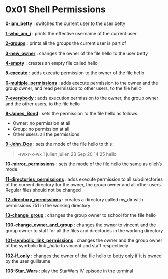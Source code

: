 # 0x01  Shell Permissions
**[0-iam_betty](0-iam_betty)**  : switches the current user to the user betty

**[1-who_am_i](1-who_am_i)**  : prints the effective username of the current user

**[2-groups](2-groups)**  : prints all the groups the current user is part of

**[3-new_owner](3-new_owner)**  : changes the owner of the file hello to the user betty

**[4-empty](4-empty)**  : creates an empty file called hello

**[5-execute](5-execute)**  : adds execute permission to the owner of the file hello

**[6-multiple_permissions](6-multiple_permissions)**  : adds execute permission to the owner and the group owner, and read permission to other users, to the file hello

**[7-everybody](7-everybody)**  : adds execution permission to the owner, the group owner and the other users, to the file hello

**[8-James_Bond](8-James_Bond)**  : sets the permission to the file hello as follows:

-   Owner: no permission at all
-   Group: no permission at all
-   Other users: all the permissions

**[9-John_Doe](9-John_Doe)**  : sets the mode of the file hello to this:

> -rwxr-x-wx 1 julien julien 23 Sep 20 14:25 hello

**[10-mirror_permissions](10-mirror_permissions)**  : sets the mode of the file hello the same as olleh’s mode

**[11-directories_permissions](11-directories_permissions)**  : adds execute permission to all subdirectories of the current directory for the owner, the group owner and all other users. Regular files should not be changed

**[12-directory_permissions](12-directory_permissions)**  : creates a directory called my_dir with permissions 751 in the working directory

**[13-change_group](13-change_group)**  : changes the group owner to school for the file hello

**[100-change_owner_and_group](100-change_owner_and_group)**  : changes the owner to vincent and the group owner to staff for all the files and directories in the working directory

**[101-symbolic_link_permissions](101-symbolic_link_permissions)**  : changes the owner and the group owner of the symbolic link  __hello_  to vincent and staff respectively

**[102-if_only](102-if_only)**  : changes the owner of the file hello to betty only if it is owned by the user guillaume

**[103-Star_Wars](103-Star_Wars)**  : play the StarWars IV episode in the terminal

